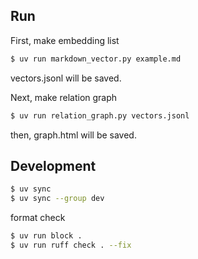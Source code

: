 ## Run

First, make embedding list

```sh
$ uv run markdown_vector.py example.md
```

vectors.jsonl will be saved.

Next, make relation graph

```sh
$ uv run relation_graph.py vectors.jsonl
```

then, graph.html will be saved.

## Development

```sh
$ uv sync
$ uv sync --group dev
```

format check

```sh
$ uv run block .
$ uv run ruff check . --fix
```
